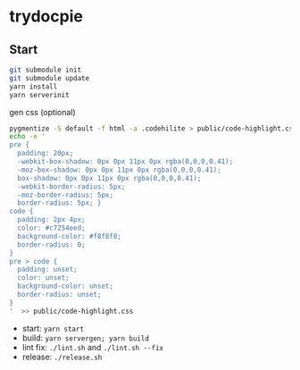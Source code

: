 # trydocpie #

## Start ##

```bash
git submodule init
git submodule update
yarn install
yarn serverinit
```

gen css (optional)

```bash
pygmentize -S default -f html -a .codehilite > public/code-highlight.css
echo -e '
pre {
  padding: 20px;
  -webkit-box-shadow: 0px 0px 11px 0px rgba(0,0,0,0.41);
  -moz-box-shadow: 0px 0px 11px 0px rgba(0,0,0,0.41);
  box-shadow: 0px 0px 11px 0px rgba(0,0,0,0.41);
  -webkit-border-radius: 5px;
  -moz-border-radius: 5px;
  border-radius: 5px; }
code {
  padding: 2px 4px;
  color: #c7254eed;
  background-color: #f8f8f8;
  border-radius: 0;
}
pre > code {
  padding: unset;
  color: unset;
  background-color: unset;
  border-radius: unset;
}
'  >> public/code-highlight.css
```

*   start: `yarn start`
*   build: `yarn servergen; yarn build`
*   lint fix: `./lint.sh` and `./lint.sh --fix`
*   release: `./release.sh`
